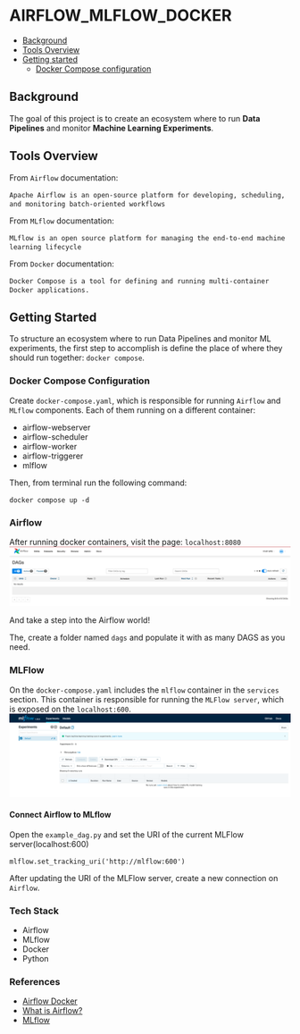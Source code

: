 # AIRFLOW_MLFLOW_DOCKER

- [Background](#background)
- [Tools Overview](#tools_overview)
- [Getting started](#getting_started)
    * [Docker Compose configuration](#docker_config)


<a name="background"/>

## Background
The goal of this project is to create an ecosystem where to run **Data Pipelines** and monitor **Machine Learning Experiments**.

<a name="tools_overview"/>

## Tools Overview

From `Airflow` documentation:
```
Apache Airflow is an open-source platform for developing, scheduling, and monitoring batch-oriented workflows
```

From `MLflow` documentation:
```
MLflow is an open source platform for managing the end-to-end machine learning lifecycle
```

From `Docker` documentation:
```
Docker Compose is a tool for defining and running multi-container Docker applications.
```

<a name="getting_started"/>

## Getting Started
To structure an ecosystem where to run Data Pipelines and monitor ML experiments, the first step to accomplish is define the place of where they should run together: `docker compose`.


<a name="docker_config"/>

### Docker Compose Configuration


Create `docker-compose.yaml`, which is responsible for running `Airflow` and `MLflow` components. Each of them running on a different container:
* airflow-webserver
* airflow-scheduler
* airflow-worker
* airflow-triggerer
* mlflow 

Then, from terminal run the following command:
```
docker compose up -d
```

### Airflow
After running docker containers, visit the page: `localhost:8080`
![img](docs/imgs/airflow_home.png)

And take a step into the Airflow world!

The, create a folder named `dags` and populate it with as many DAGS as you need.


### MLFlow
On the `docker-compose.yaml` includes the `mlflow` container in the `services` section.
This container is responsible for running the `MLFlow server`, which is exposed on the `localhost:600`.
![img](docs/imgs/mlflow_home.png)

#### Connect Airflow to MLflow 
Open the `example_dag.py` and set the URI of the current MLFlow server(localhost:600)
```
mlflow.set_tracking_uri('http://mlflow:600')
```

After updating the URI of the MLFlow server, create a new connection on `Airflow`.

### Tech Stack
* Airflow
* MLflow
* Docker
* Python


### References
* [Airflow Docker](https://airflow.apache.org/docs/apache-airflow/stable/howto/docker-compose/index.html)
* [What is Airflow?](https://airflow.apache.org/docs/apache-airflow/stable/index.html)
* [MLflow](https://mlflow.org/docs/latest/index.html)
